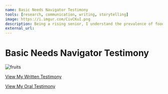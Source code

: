 ```yaml
---
name: Basic Needs Navigator Testimony
tools: [research, communication, writing, storytelling]
image: https://i.imgur.com/CivCKuI.png
description: Being a rising senior, I understand the prevalence of food and housing insecurity among the college population, and I decided to testify in support of HB 2835 in order to make this clear to state legislators.
external_url: 
---
```


# Basic Needs Navigator Testimony

![fruits](https://i.imgur.com/CivCKuI.png)

<p class="text-center">

<a class="btn btn-outline-primary" href="https://olis.oregonlegislature.gov/liz/2021R1/Downloads/PublicTestimonyDocument/3276" target="_blank" role="button">View My Written Testimony</a> 

<a class="btn btn-outline-primary" href="https://drive.google.com/file/d/1K9AtDdroVadzbMnhKY-mBiP1aG0z9pxR/view?usp=sharing" target="_blank" role="button">View My Oral Testimony</a> 
  
</p>
